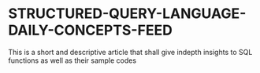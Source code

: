 # STRUCTURED-QUERY-LANGUAGE-DAILY-CONCEPTS-FEED
This is a short and descriptive article that shall give indepth insights to SQL functions as well as their sample codes 
